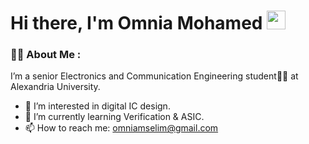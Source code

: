 <h1>
  Hi there, I'm Omnia Mohamed
  <img src="https://media.giphy.com/media/hvRJCLFzcasrR4ia7z/giphy.gif" width="30px"/>
</h1>

### :woman_technologist: About Me :
I’m a senior Electronics and Communication Engineering student👩‍🎓 at Alexandria University.
- 👀 I’m interested in digital IC design.
- 🌱 I’m currently learning Verification & ASIC.
- 📫 How to reach me: omniamselim@gmail.com 
